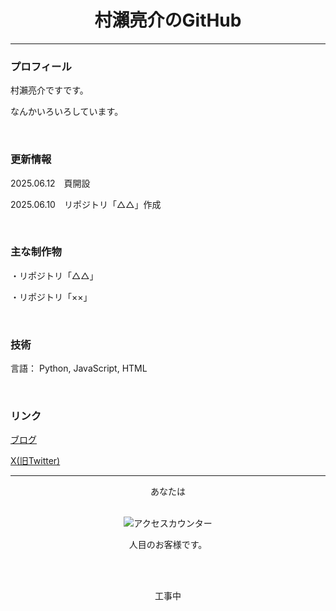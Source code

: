 <div align="center">

# 村瀨亮介のGitHub

</div>

***

### プロフィール

村瀨亮介ですです。

なんかいろいろしています。

<br>

### 更新情報

2025.06.12　頁開設

2025.06.10　リポジトリ「△△」作成

<br>

### 主な制作物

・リポジトリ「△△」

・リポジトリ「××」

<br>

### 技術

言語： Python, JavaScript, HTML

<br>

### リンク

[ブログ](https://example.com)

[X(旧Twitter)](https://twitter.com/your_account)

***

<div align="center">

あなたは

<br>

<img src="https://profile-counter.glitch.me/YOUR_GITHUB_USERNAME/count.svg" alt="アクセスカウンター">

<br>

人目のお客様です。

</div>

<br>
<br>

<p align="center">
  工事中
</p>
